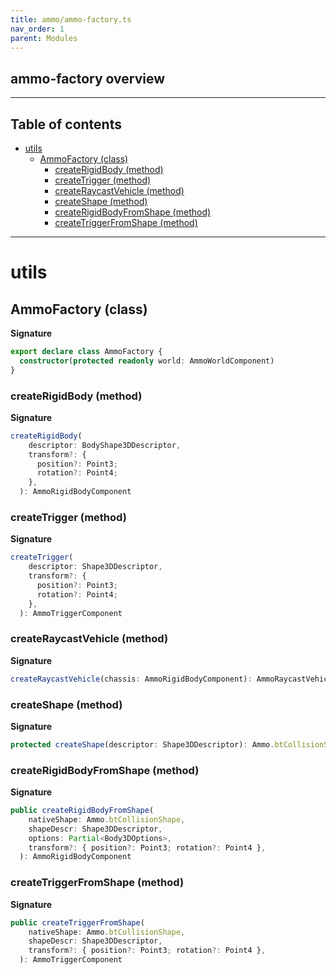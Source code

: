 ```yaml
---
title: ammo/ammo-factory.ts
nav_order: 1
parent: Modules
---
```


## ammo-factory overview

---

<h2 class="text-delta">Table of contents</h2>

- [utils](#utils)
  - [AmmoFactory (class)](#ammofactory-class)
    - [createRigidBody (method)](#createrigidbody-method)
    - [createTrigger (method)](#createtrigger-method)
    - [createRaycastVehicle (method)](#createraycastvehicle-method)
    - [createShape (method)](#createshape-method)
    - [createRigidBodyFromShape (method)](#createrigidbodyfromshape-method)
    - [createTriggerFromShape (method)](#createtriggerfromshape-method)

---

# utils

## AmmoFactory (class)

**Signature**

```ts
export declare class AmmoFactory {
  constructor(protected readonly world: AmmoWorldComponent)
}
```

### createRigidBody (method)

**Signature**

```ts
createRigidBody(
    descriptor: BodyShape3DDescriptor,
    transform?: {
      position?: Point3;
      rotation?: Point4;
    },
  ): AmmoRigidBodyComponent
```

### createTrigger (method)

**Signature**

```ts
createTrigger(
    descriptor: Shape3DDescriptor,
    transform?: {
      position?: Point3;
      rotation?: Point4;
    },
  ): AmmoTriggerComponent
```

### createRaycastVehicle (method)

**Signature**

```ts
createRaycastVehicle(chassis: AmmoRigidBodyComponent): AmmoRaycastVehicleComponent
```

### createShape (method)

**Signature**

```ts
protected createShape(descriptor: Shape3DDescriptor): Ammo.btCollisionShape
```

### createRigidBodyFromShape (method)

**Signature**

```ts
public createRigidBodyFromShape(
    nativeShape: Ammo.btCollisionShape,
    shapeDescr: Shape3DDescriptor,
    options: Partial<Body3DOptions>,
    transform?: { position?: Point3; rotation?: Point4 },
  ): AmmoRigidBodyComponent
```

### createTriggerFromShape (method)

**Signature**

```ts
public createTriggerFromShape(
    nativeShape: Ammo.btCollisionShape,
    shapeDescr: Shape3DDescriptor,
    transform?: { position?: Point3; rotation?: Point4 },
  ): AmmoTriggerComponent
```
